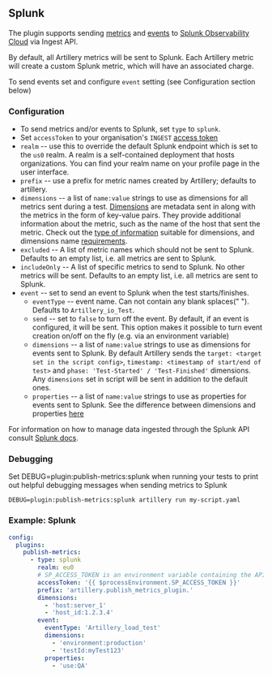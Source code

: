 ## Splunk

The plugin supports sending [metrics](https://docs.splunk.com/Observability/metrics-and-metadata/metrics.html#metrics-data-points-and-metric-time-series-in-splunk-observability-cloud) and [events](https://docs.splunk.com/Observability/metrics-and-metadata/view-data-events.html#add-context-to-metrics-using-events) to [Splunk Observability Cloud](https://www.splunk.com/en_us/download/o11y-cloud-free-trial.html?utm_campaign=google_emea_tier1_en_search_brand&utm_source=google&utm_medium=cpc&utm_content=O11y_Cloud_Trial&utm_term=%2Bsplunk%20%2Bobservability&_bk=%2Bsplunk%20%2Bobservability&_bt=629596389054&_bm=b&_bn=g&_bg=116486921470&device=c&gclid=CjwKCAjw44mlBhAQEiwAqP3eVqM8GDTFnhgmLzKgZEuDtKM_w1BpXJkN-xg710R3gNmcgAMRkLONxxoCpdUQAvD_BwE) via Ingest API.

By default, all Artillery metrics will be sent to Splunk. Each Artillery metric will create a custom Splunk metric, which will have an associated charge.

To send events set and configure `event` setting (see Configuration section below)

### Configuration

- To send metrics and/or events to Splunk, set `type` to `splunk`.
- Set `accessToken` to your organisation's `INGEST` [access token](https://docs.splunk.com/Observability/admin/authentication-tokens/api-access-tokens.html#retrieve-you-user-api-access-token-session-token)
- `realm` -- use this to override the default Splunk endpoint which is set to the `us0` realm. A realm is a self-contained deployment that hosts organizations. You can find your realm name on your profile page in the user interface.
- `prefix` -- use a prefix for metric names created by Artillery; defaults to artillery.
- `dimensions` -- a list of `name:value` strings to use as dimensions for all metrics sent during a test. [Dimensions](https://docs.splunk.com/Observability/metrics-and-metadata/metrics-dimensions-mts.html#dimensions) are metadata sent in along with the metrics in the form of key-value pairs. They provide additional information about the metric, such as the name of the host that sent the metric. Check out the [type of information](https://docs.splunk.com/Observability/metrics-and-metadata/metric-names.html#type-of-information-suitable-for-dimensions) suitable for dimensions, and dimensions name [requirements](https://docs.splunk.com/Observability/metrics-and-metadata/metric-names.html#dimension-name-requirements).
- `excluded` -- A list of metric names which should not be sent to Splunk. Defaults to an empty list, i.e. all metrics are sent to Splunk.
- `includeOnly` -- A list of specific metrics to send to Splunk. No other metrics will be sent. Defaults to an empty list, i.e. all metrics are sent to Splunk.
- `event` -- set to send an event to Splunk when the test starts/finishes.
  - `eventType` -- event name. Can not contain any blank splaces(" "). Defaults to `Artillery_io_Test`.
  - `send` -- set to `false` to turn off the event. By default, if an event is configured, it will be sent. This option makes it possible to turn event creation on/off on the fly (e.g. via an environment variable)
  - `dimensions` -- a list of `name:value` strings to use as dimensions for events sent to Splunk. By default Artillery sends the `target: <target set in the script config>`, `timestamp: <timestamp of start/end of test>` and `phase: 'Test-Started' / 'Test-Finished'` dimensions. Any `dimensions` set in script will be sent in addition to the default ones.
  - `properties` -- a list of `name:value` strings to use as properties for events sent to Splunk. See the difference between dimensions and properties [here](https://docs.splunk.com/Observability/metrics-and-metadata/metrics-dimensions-mts.html#metadata-dimensions-custom-properties-tags-and-attributes)

For information on how to manage data ingested through the Splunk API consult [Splunk docs](https://docs.splunk.com/Observability/metrics-and-metadata/metrics-finder-metadata-catalog.html#use-the-metric-finder-and-metadata-catalog).

### Debugging

Set DEBUG=plugin:publish-metrics:splunk when running your tests to print out helpful debugging messages when sending metrics to Splunk

```
DEBUG=plugin:publish-metrics:splunk artillery run my-script.yaml
```

### Example: Splunk

```yaml
config:
  plugins:
    publish-metrics:
      - type: splunk
        realm: eu0
        # SP_ACCESS_TOKEN is an environment variable containing the API key
        accessToken: '{{ $processEnvironment.SP_ACCESS_TOKEN }}'
        prefix: 'artillery.publish_metrics_plugin.'
        dimensions:
          - 'host:server_1'
          - 'host_id:1.2.3.4'
        event:
          eventType: 'Artillery_load_test'
          dimensions:
            - 'environment:production'
            - 'testId:myTest123'
          properties:
            - 'use:QA'
```
